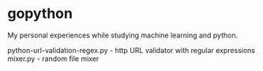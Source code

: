 # gopython

My personal experiences while studying machine learning and python.

python-url-validation-regex.py - http URL validator with regular expressions
mixer.py - random file mixer

